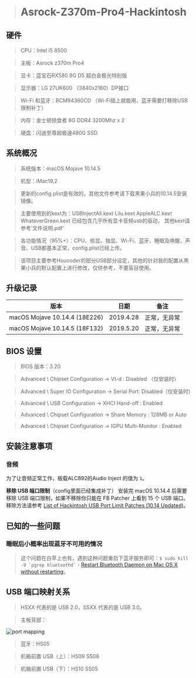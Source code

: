 ># Asrock-Z370m-Pro4-Hackintosh

## 硬件

>CPU：Intel i5 8500

>主板：Asrock z370m Pro4

>显卡：蓝宝石RX580 8G D5 超白金极光特别版

>显示器：LG 27UK600 （3840x2160）DP接口

>Wi-Fi 和蓝牙：BCM94360CD （Wi-Fi插上就能用，蓝牙需要打移除USB限制补丁）

>内存：金士顿掠食者 8G DDR4 3200Mhz x 2

>硬盘：闪迪至尊超极速480G SSD


## 系统概况

>系统版本：macOS Mojave 10.14.5

>机型：iMac19,2

>更新的config.plist是有效的，其他文件参考请下载黑果小兵的10.14.5安装镜像。

>主要使用到的kext为：USBInjectAll.kext Lilu.kext AppleALC.kext WhateverGreen.kext 已经包含几乎所有显卡音频usb的驱动，
                 其他kext请参考‘文件说明.pdf‘

>各功能情况（95%+）：CPU、核显、独显、Wi-Fi、蓝牙、睡眠及唤醒、声音、USB都基本正常，config.plist已经上传。

>该项目主要参考Houcoder的部分USB部分设定，其他的针对我的配置从黑果小兵的默认配置上进行修改，仅供参考，不要盲目使用。

## 升级记录

| 版本 | 日期 | 备注 |
|-------------------------------|-----------|----------|
| macOS Mojave 10.14.4 (18E226) | 2019.4.28 | 正常，无异常 |
| macOS Mojave 10.14.5 (18F132) | 2019.5.20 | 正常，无异常 |


## BIOS 设置

>BIOS 版本：3.20

>Advanced \ Chipset Configuration → Vt-d : Disabled （仅安装时）

>Advanced \ Super IO Configuration → Serial Port: Disabled（仅安装时）

>Advanced \ USB Configuration → XHCI Hand-off : Enabled

>Advanced \ Chipset Configuration → Share Memory : 128MB or Auto

>Advanced \ Chipset Configuration → IGPU Multi-Monitor : Enabled

## 安装注意事项

### 音频

为了让音频正常工作，板载ALC892的Audio Inject 的值为 `1`。

**移除 USB 端口限制**（config里面已经集成补丁）
安装完 macOS 10.14.4 后需要移除 USB 端口限制，如果不移除你只能在 FB Patcher 上看到 15 个 USB 端口。移除方法请参考 [List of Hackintosh USB Port Limit Patches (10.14 Updated)](https://hackintosher.com/forums/thread/list-of-hackintosh-usb-port-limit-patches-10-14-updated.467/)。


## 已知的一些问题

### 睡眠后小概率出现蓝牙不可用的情况

>这个问题在白苹上也有，遇到这种问题重启下蓝牙服务即可：`` $ sudo kill -9 `pgrep bluetoothd` `` - [Restart Bluetooth Daemon on Mac OS X without restarting](https://gist.github.com/nicolasembleton/afc19940da26716f8e90#gistcomment-2636787)。

## USB 端口映射关系

>HSXX 代表的是 USB 2.0，SSXX 代表的是 USB 3.0。

>主板背部：

![port mapping](./images/motherboard-usb-mapping.png)

>蓝牙：HS05

>机箱前置 USB（上）：HS09 SS06

>机箱前置 USB（下）：HS10 SS05

